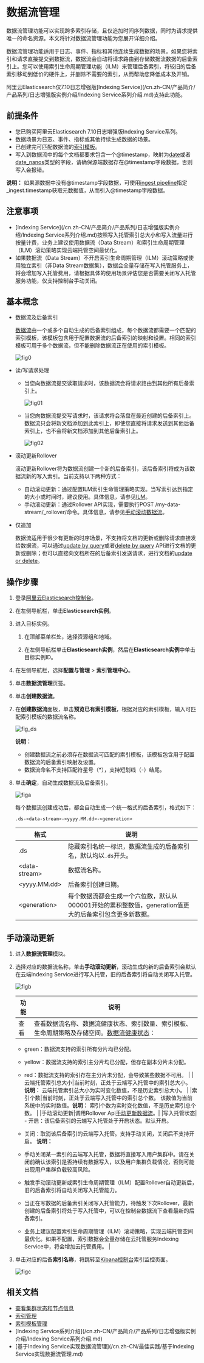 # 数据流管理

数据流管理功能可以实现跨多索引存储，且仅追加时间序列数据，同时为请求提供唯一的命名资源。本文将针对数据流管理功能为您展开详细介绍。

数据流管理功能适用于日志、事件、指标和其他连续生成数据的场景。如果您将索引和请求直接提交到数据流，数据流会自动将请求路由到存储数据流数据的后备索引上。您可以使用索引生命周期管理功能（ILM）来管理后备索引，将较旧的后备索引移动到低价的硬件上，并删除不需要的索引，从而帮助您降低成本及开销。

阿里云Elasticsearch仅7.10日志增强版[Indexing Service](/cn.zh-CN/产品简介/产品系列/日志增强版实例介绍/Indexing Service系列介绍.md)支持此功能。

## 前提条件

-   您已购买阿里云Elasticsearch 7.10日志增强版Indexing Service系列。
-   数据场景为日志、事件、指标或其他持续生成数据的场景。
-   已创建完可匹配数据流的[索引模板](/cn.zh-CN/Elasticsearch/索引管理中心/索引模板管理.md)。
-   写入到数据流中的每个文档都要求包含一个@timestamp，映射为[date](https://www.elastic.co/guide/en/elasticsearch/reference/current/date.html)或者[date\_nanos](https://www.elastic.co/guide/en/elasticsearch/reference/current/date_nanos.html)类型的字段，请确保源端数据存在@timestamp字段数据，否则写入会报错。

**说明：** 如果源数据中没有@timestamp字段数据，可使用[ingest pipeline](https://www.elastic.co/guide/en/elasticsearch/reference/7.12/ingest.html#access-ingest-metadata)指定\_ingest.timestamp获取元数据值，从而引入@timestamp字段数据。

## 注意事项

-   [Indexing Service](/cn.zh-CN/产品简介/产品系列/日志增强版实例介绍/Indexing Service系列介绍.md)按照写入托管索引总大小和写入流量进行按量计费，业务上建议使用数据流（Data Stream）和索引生命周期管理（ILM）滚动策略实现云端托管空间最优化。
-   如果数据流（Data Stream）不开启索引生命周期管理（ILM）滚动策略或使用独立索引（非Data Stream数据集），数据会全量存储在写入托管服务上，将会增加写入托管费用，请根据具体的使用场景评估您是否需要关闭写入托管服务功能，仅支持控制台手动关闭。

## 基本概念

-   数据流及后备索引

    [数据流](https://www.elastic.co/guide/en/elasticsearch/reference/current/data-streams.html#backing-indices)由一个或多个自动生成的后备索引组成，每个数据流都需要一个匹配的索引模板，该模板包含用于配置数据流的后备索引的映射和设置。相同的索引模板可用于多个数据流，但不能删除数据流正在使用的索引模板。

    ![fig0](https://static-aliyun-doc.oss-accelerate.aliyuncs.com/assets/img/zh-CN/8422828161/p262901.png)

-   读/写请求处理
    -   当您向数据流提交读取请求时，该数据流会将请求路由到其他所有后备索引上。

        ![fig01](https://static-aliyun-doc.oss-accelerate.aliyuncs.com/assets/img/zh-CN/5704038161/p263064.png)

    -   当您向数据流提交写请求时，该请求将会落盘在最近创建的后备索引上。数据流只会将新文档添加到此索引上，即使您直接将请求发送到其他后备索引上，也不会将新文档添加到其他后备索引上。

        ![fig02](https://static-aliyun-doc.oss-accelerate.aliyuncs.com/assets/img/zh-CN/5704038161/p263066.png)

-   滚动更新Rollover

    滚动更新Rollover将为数据流创建一个新的后备索引，该后备索引将成为该数据流新的写入索引。当前支持以下两种方式：

    -   自动滚动更新：通过配置ILM索引生命管理策略实现。当写索引达到指定的大小或时间时，建议使用。具体信息，请参见[ILM](https://www.elastic.co/guide/en/elasticsearch/reference/current/index-lifecycle-management.html)。
    -   手动滚动更新：通过Rollover API实现，需要执行POST /my-data-stream/\_rollover/命令。具体信息，请参见[手动滚动数据流](https://www.elastic.co/guide/en/elasticsearch/reference/current/use-a-data-stream.html#manually-roll-over-a-data-stream)。
-   仅追加

    数据流适用于很少有更新的时序场景，不支持将文档的更新或删除请求直接发给数据流，可以通过[update by query](https://www.elastic.co/guide/en/elasticsearch/reference/current/use-a-data-stream.html#update-docs-in-a-data-stream-by-query)或者[delete by query](https://www.elastic.co/guide/en/elasticsearch/reference/current/use-a-data-stream.html#delete-docs-in-a-data-stream-by-query) API进行文档的更新或删除；也可以直接向文档所在的后备索引发送请求，进行文档的[update or delete](https://www.elastic.co/guide/en/elasticsearch/reference/current/use-a-data-stream.html#update-delete-docs-in-a-backing-index)。


## 操作步骤

1.  登录[阿里云Elasticsearch控制台](https://elasticsearch.console.aliyun.com/#/home)。

2.  在左侧导航栏，单击**Elasticsearch实例**。

3.  进入目标实例。

    1.  在顶部菜单栏处，选择资源组和地域。

    2.  在左侧导航栏单击**Elasticsearch实例**，然后在**Elasticsearch实例**中单击目标实例ID。

4.  在左侧导航栏，选择**配置与管理** \> **索引管理中心**。

5.  单击**数据流管理**页签。

6.  单击**创建数据流**。

7.  在**创建数据流**面板，单击**预览已有索引模板**，根据对应的索引模板，输入可匹配索引模板的数据流名称。

    ![fig_ds](https://static-aliyun-doc.oss-accelerate.aliyuncs.com/assets/img/zh-CN/4389288161/p265812.png)

    **说明：**

    -   创建数据流之前必须存在数据流可匹配的索引模板，该模板包含用于配置数据流的后备索引映射及设置。
    -   数据流命名不支持匹配符星号（\*），支持短划线（-）结尾。
8.  单击**确定**，自动生成数据流及后备索引。

    ![figa](https://static-aliyun-doc.oss-accelerate.aliyuncs.com/assets/img/zh-CN/4389288161/p265817.png)

    每个数据流创建成功后，都会自动生成一个统一格式的后备索引，格式如下：

    ```
    .ds-<data-stream>-<yyyy.MM.dd>-<generation>
    ```

    |格式|说明|
    |--|--|
    |.ds|隐藏索引名统一标识，数据流生成的后备索引名，默认均以`.ds`开头。|
    |<data-stream\>|数据流名称。|
    |<yyyy.MM.dd\>|后备索引创建日期。|
    |<generation\>|每个数据流都会生成一个六位数，默认从000001开始的累积整数值，generation值更大的后备索引包含更多新数据。|


## 手动滚动更新

1.  进入**数据流管理**模块。

2.  选择对应的数据流名称，单击**手动滚动更新**，滚动生成的新的后备索引会默认在云端Indexing Service进行写入托管，旧的后备索引将自动关闭写入托管。

    ![figb](https://static-aliyun-doc.oss-accelerate.aliyuncs.com/assets/img/zh-CN/4389288161/p265819.png)

    |功能|说明|
    |--|--|
    |查看|查看数据流名称、数据流健康状态、索引数量、索引模板、生命周期策略及存储空间。[数据流健康状态](https://www.elastic.co/guide/en/elasticsearch/reference/current/indices-get-data-stream.html#get-data-stream-api-response-body)：

    -   green：数据流支持的索引所有分片均已分配。
    -   yellow：数据流支持的索引主分片均已分配，但存在副本分片未分配。
    -   red：数据流支持的索引存在主分片未分配，会导致某些数据不可用。 |
    |云端托管索引总大小|当前时刻，正处于云端写入托管中的索引总大小。 **说明：** 云端托管索引总大小为实时变化数值，不是历史索引总大小。 |
    |索引个数|当前时刻，正处于云端写入托管中的索引总个数。 该数值为当前系统中的实时数值。**说明：** 索引个数为实时变化数值，不是历史索引总个数。 |
    |手动滚动更新|调用Rollover Api[手动更新数据流](https://www.elastic.co/guide/en/elasticsearch/reference/current/use-a-data-stream.html#manually-roll-over-a-data-stream)。|
    |写入托管状态|    -   开启：该后备索引的云端写入托管处于开启状态。默认开启。
    -   关闭：取消该后备索引的云端写入托管。支持手动关闭，关闭后不支持开启。
**说明：**

    -   手动关闭某一索引的云端写入托管，数据将直接写入用户集群中。请在关闭前确认该索引是否持续有数据写入，以及用户集群负载情况，否则可能出现用户集群负载较高风险。
    -   触发手动滚动更新或索引生命周期管理（ILM）配置Rollover自动更新后，旧的后备索引将自动关闭写入托管能力。
    -   当正在写数据的后备索引关闭写入托管能力，待触发下次Rollover，最新创建的后备索引将处于写入托管中，可以在控制台数据流下查看最新的后备索引。
    -   业务上建议配置索引生命周期管理（ILM）滚动策略，实现云端托管空间最优化。如果不配置，索引数据会全量存储在云托管服务Indexing Service中，将会增加云托管费用。 |

3.  单击对应的后备**索引名称**，将跳转至[Kibana控制台](https://es-cn-n6w244050006k0ycw.kibana.elasticsearch.aliyuncs.com:5601/login?next=%2Fapp%2Fmonitoring%3Fspm%3Da2cba.elasticsearch_cube.0.0.2d5668deQ880O3#/elasticsearch/indices)索引监控页面。

    ![figc](https://static-aliyun-doc.oss-accelerate.aliyuncs.com/assets/img/zh-CN/4389288161/p265821.png)


## 相关文档

-   [查看集群状态和节点信息](/cn.zh-CN/Elasticsearch/实例管理/查看集群状态和节点信息.md)
-   [索引管理](/cn.zh-CN/Elasticsearch/索引管理中心/索引管理.md)
-   [索引模板管理](/cn.zh-CN/Elasticsearch/索引管理中心/索引模板管理.md)
-   [Indexing Service系列介绍](/cn.zh-CN/产品简介/产品系列/日志增强版实例介绍/Indexing Service系列介绍.md)
-   [基于Indexing Service实现数据流管理](/cn.zh-CN/最佳实践/基于Indexing Service实现数据流管理.md)

